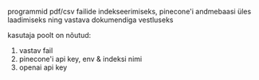 programmid pdf/csv failide indekseerimiseks, pinecone'i andmebaasi üles laadimiseks ning vastava dokumendiga vestluseks

kasutaja poolt on nõutud:
  1. vastav fail
  2. pinecone'i api key, env & indeksi nimi
  3. openai api key
